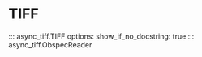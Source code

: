 # TIFF

::: async_tiff.TIFF
    options:
        show_if_no_docstring: true
::: async_tiff.ObspecReader

